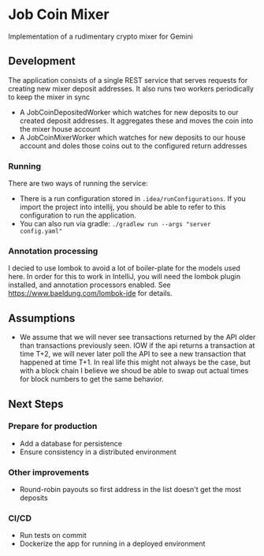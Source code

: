 # Job Coin Mixer
Implementation of a rudimentary crypto mixer for Gemini

## Development
The application consists of a single REST service that serves requests for creating new mixer deposit addresses. 
It also runs two workers periodically to keep the mixer in sync
* A JobCoinDepositedWorker which watches for new deposits to our created deposit addresses. It aggregates these and 
moves the coin into the mixer house account
* A JobCoinMixerWorker which watches for new deposits to our house account and doles those coins out to the configured return addresses

### Running
There are two ways of running the service:
* There is a run configuration stored in `.idea/runConfigurations`. If you import the project into intellij, you should be
 able to refer to this configuration to run the application.
* You can also run via gradle: `./gradlew run --args "server config.yaml"`

### Annotation processing
I decied to use lombok to avoid a lot of boiler-plate for the models used here. In order for this to work in IntelliJ,
you will need the lombok plugin installed, and annotation processors enabled. See https://www.baeldung.com/lombok-ide 
for details. 

## Assumptions
* We assume that we will never see transactions returned by the API older than transactions previously seen. IOW if
the api returns a transaction at time T+2, we will never later poll the API to see a new transaction that happened at 
time T+1. In real life this might not always be the case, but with a block chain I believe we shoud be able to swap out
actual times for block numbers to get the same behavior. 

## Next Steps
### Prepare for production
* Add a database for persistence
* Ensure consistency in a distributed environment
### Other improvements
* Round-robin payouts so first address in the list doesn't get the most deposits
### CI/CD
* Run tests on commit
* Dockerize the app for running in a deployed environment
